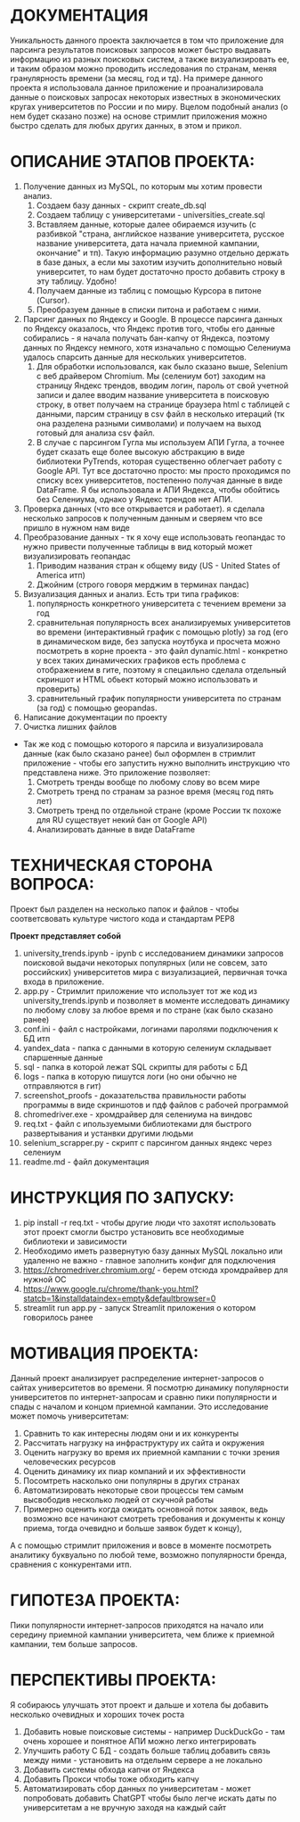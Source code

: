 # ДОКУМЕНТАЦИЯ

Уникальность данного проекта заключается в том что приложение для парсинга результатов поисковых запросов может быстро выдавать информацию из разных поисковых систем, а также визуализировать ее, и таким образом можно проводить исследования по странам, меняя гранулярность времени (за месяц, год и тд).
На примере данного проекта я использовала данное приложение и проанализировала данные о
поисковых запросах некоторых известных в экономических кругах университетов по России и по миру. Вцелом подобный анализ (о нем будет сказано позже) на основе стримлит приложения
можно быстро сделать для любых других данных, в этом и прикол.

# ОПИСАНИЕ ЭТАПОВ ПРОЕКТА:

1. Получение данных из MySQL, по которым мы хотим провести анализ.
   1. Создаем базу данных  - скрипт create_db.sql
   2. Создаем таблицу с университетами - universities_create.sql
   3. Вставляем данные, которые далее обираемся изучить (с разбивкой "страна, английское название университета, русское название университета, дата начала приемной кампании, окончание" и тп). Такую информацию разумно отдельно держать в базе даных, а если мы захотим изучить дополнительно новый университет, то нам будет достаточно просто добавить строку в эту таблицу. Удобно!
   5. Получаем данные из таблиц с помощью Курсора в питоне (Cursor).
   6. Преобразуем данные в списки питона и работаем с ними.
2. Парсинг данных по Яндексу и Google. В процессе парсинга данных по Яндексу оказалось, что Яндекс против того, чтобы его данные собирались - я начала получать бан-капчу от Яндекса,
поэтому данных по Яндексу немного, хотя изначально с помощью Селениума удалось спарсить данные для нескольких университетов.
   1. Для обработки использовался, как было сказано выше, Selenium с веб драйвером Chromium. Мы (селениум бот) заходим на страницу Яндекс трендов, вводим логин, пароль от свой учетной записи и далее вводим название университета в поисковую строку, в ответ получаем на странице браузера html с таблицей с данными, парсим страницу в csv файл в несколько итераций (тк она разделена разными символами) и получаем на выход готовый для анализа csv файл.
   2. В случае с парсингом Гугла мы используем АПИ Гугла, а точнее будет сказать еще более высокую абстракцию в виде библиотеки PyTrends, которая существенно облегчает работу с Google API. Тут все достаточно просто: мы просто проходимся по списку всех университетов, постепенно получая данные в виде DataFrame. Я бы использовала и АПИ Яндекса, чтобы обойтись без Селениума, однако у Яндекс трендов нет АПИ.
3. Проверка данных (что все открывается и работает). я сделала несколько запросов к полученным данным и сверяем что все пришло в нужном нам виде
4. Преобразование данных - тк я хочу еще использовать геопандас то нужно привести полученные таблицы в вид который может визуализировать геопандас
   1. Приводим названия стран к общему виду (US - United States of America итп)
   2. Джойним (строго говоря мерджим в терминах пандас)
5. Визуализация данных и анализ. Есть три типа графиков:
   1. популярность конкретного университета с течением времени за год
   2. сравнительная популярность всех
   анализируемых университетов во времени (интерактивный график с помощью plotly) за год (его в динамическом виде, без запуска ноутбука и просчета можно посмотреть в корне проекта - это файл dynamic.html - конкретно у всех таких динамических графиков есть проблема с отображением в гите, поэтому я спецаильно сделала отдельный скриншот и HTML обьект который можно использовать и проверить)
   3. сравнительный график популярности университета по странам (за год) с помощью geopandas.
6. Написание документации по проекту
7. Очистка лишних файлов


* Так же код с помощью которого я парсила и визуализировала данные (как было сказано ранее) был оформлен в стримлит приложение - чтобы его запустить нужно выполнить инструкцию что представлена ниже. Это приложение позволяет:
   1. Смотреть тренды вообще по любому слову во всем мире
   2. Смотреть тренд по странам за разное время (месяц год пять лет)
   3. Смотреть тренд по отдельной стране (кроме России тк похоже для RU существует некий бан от Google API)
   4. Анализировать данные в виде DataFrame

# ТЕХНИЧЕСКАЯ СТОРОНА ВОПРОСА:

Проект был разделен на несколько папок и файлов - чтобы соответсвовать культуре чистого кода и стандартам PEP8

**Проект представляет собой**
    
1) university_trends.ipynb - ipynb с исследованием динамики запросов поисковой выдачи некоторых популярных (или не совсем, зато российских) университетов мира
с визуализацией, первичная точка входа в приложение.
2) app.py - Стримлит приложение что использует тот же код из university_trends.ipynb и позволяет в моменте исследовать динамику по любому слову за любое время и по стране (как было сказано ранее) 
3) conf.ini - файл с настройками, логинами паролями подключения к БД итп
4) yandex_data - папка с данными в которую селениум складывает спаршенные данные
5) sql - папка в которой лежат  SQL скрипты для работы с БД
6) logs - папка в которую  пишутся логи (но они обычно не отправляются в гит)
7) screenshot_proofs - доказательства правильности работы программы в виде скриншотов и пдф файлов с рабочей программой
8) chromedriver.exe - хромдрайвер для селениума на виндовс
9) req.txt - файл с ипользуемыми библиотеками для быстрого развертывания и устанвки другими людьми
10) selenium_scrapper.py - скрипт с парсингом данных яндекс через селениум
11) readme.md - файл документация

# ИНСТРУКЦИЯ ПО ЗАПУСКУ:

1. pip install -r req.txt - чтобы другие люди что захотят использовать этот проект смогли быстро установить все необходимые библиотеки и зависимости
2. Необходимо иметь развернутую базу данных MySQL локально или удаленно не важно - главное заполнить конфиг для подключения
3. https://chromedriver.chromium.org/ - берем отсюда хромдрайвер для нужной ОС
4. https://www.google.ru/chrome/thank-you.html?statcb=1&installdataindex=empty&defaultbrowser=0
5. streamlit run app.py - запуск Streamlit приложения о котором говорилось ранее

# МОТИВАЦИЯ ПРОЕКТА:

Данный проект анализирует распределение интернет-запросов о сайтах университетов во времени.
Я посмотрю динамику популярности университетов по интернет-запросам и сравню
пики популярности и спады с началом и концом приемной кампании.
Это исследование может помочь университетам:

1) Сравнить то как интересны людям они и их конкуренты
2) Рассчитать нагрузку на инфраструктуру их сайта и окружения
3) Оценить нагрузку во время их приемной кампании с точки зрения человеческих ресурсов
4) Оценить динамику их пиар компаний и их эффективности
5) Посомтреть насколько они популярны в других странах
6) Автоматизировать некоторые свои процессы тем самым высвободив несколько людей от скучной работы
7) Примерно оценить когда ожидать основной поток заявок, ведь возможно все начинают смотреть требования и документы к концу приема, тогда очевидно и больше заявок будет к концу),

А с помощью стримлит приложения и вовсе в моменте посмотреть аналитику буквуально по любой теме, возможно популярности бренда, сравнения с конкурентами итп.

# ГИПОТЕЗА ПРОЕКТА:

Пики популярности интернет-запросов приходятся на начало или середину приемной кампании университета, чем ближе к приемной кампании, тем больше запросов.

# ПЕРСПЕКТИВЫ ПРОЕКТА:

Я собираюсь улучшать этот проект и дальше и хотела бы добавить несколько очевидных и хороших точек роста

1) Добавить новые поисковые системы - например  DuckDuckGo - там очень хорошее и понятное АПИ можно легко интегрировать
2) Улучшить работу С БД - создать больше таблиц добавить связь между ними - установить на отдельнм сервере а не локально
3) Добавить системы обхода капчи от Яндекса
4) Добавить Прокси чтобы  тоже обходить капчу
5) Автоматизировать сбор данных по университетам - может попробовать добавить ChatGPT чтобы было легче искать даты по университетам а не вручную заходя на каждый сайт
